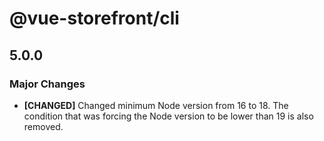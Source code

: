 # @vue-storefront/cli

## 5.0.0

### Major Changes

- **[CHANGED]** Changed minimum Node version from 16 to 18. The condition that was forcing the Node version to be lower than 19 is also removed.
